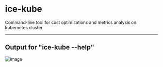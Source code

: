 # ice-kube
Command-line tool for cost optimizations and metrics analysis on kubernetes cluster

---
## Output for "ice-kube --help" 
![image](https://github.com/user-attachments/assets/7d747697-32f2-417e-9906-41dbc5873c12)

